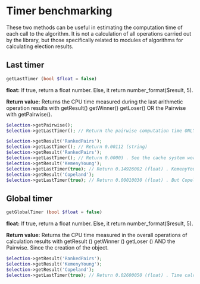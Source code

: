 # Timer benchmarking 
These two methods can be useful in estimating the computation time of each call to the algorithm. It is not a calculation of all operations carried out by the library, but those specifically related to modules of algorithms for calculating election results.

## Last timer
```php
getLastTimer (bool $float = false)
```
**float:** If true, return a float number. Else, it return number_format($result, 5).

**Return value:** Returns the CPU time measured during the last arithmetic operation results with getResult() getWinner() getLoser() OR the Pairwise with getPairwise().    


```php
$election->getPairwise();
$election->getLastTimer(); // Return the pairwise computation time ONLY if call before getResult(), getWinner(), getLoser(). Besause, cache system skip operation next time exept if there are new votes.

$election->getResult('RankedPairs');
$election->getLastTimer(); // Return 0.00112 (string)
$election->getResult('RankedPairs');
$election->getLastTimer(); // Return 0.00003 . See the cache system working!
$election->getResult('KemenyYoung');
$election->getLastTimer(true); // Return 0.14926002 (float) . KemenyYoung can be really slow....
$election->getResult('Copeland');
$election->getLastTimer(true); // Return 0.00010030 (float) . But Copeland is really fast!
```

## Global timer
```php
getGlobalTimer (bool $float = false)
```
**float:** If true, return a float number. Else, it return number_format($result, 5).

**Return value:** Returns the CPU time measured in the overall operations of calculation results with getResult () getWinner () getLoser () AND the Pairwise. Since the creation of the object.    


```php
$election->getResult('RankedPairs');
$election->getResult('KemenyYoung');
$election->getResult('Copeland');
$election->getLastTimer(true); // Return 0.02600050 (float) . Time calculation, including that of the Pairwise
```
